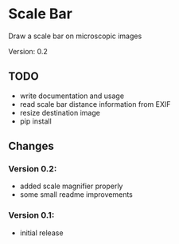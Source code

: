 # Scale Bar
Draw a scale bar on microscopic images

Version: 0.2



## TODO
- write documentation and usage
- read scale bar distance information from EXIF
- resize destination image
- pip install



## Changes

### Version 0.2:
- added scale magnifier properly
- some small readme improvements

### Version 0.1:
- initial release

